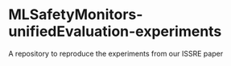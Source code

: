 # MLSafetyMonitors-unifiedEvaluation-experiments
A repository to reproduce the experiments from our ISSRE paper
